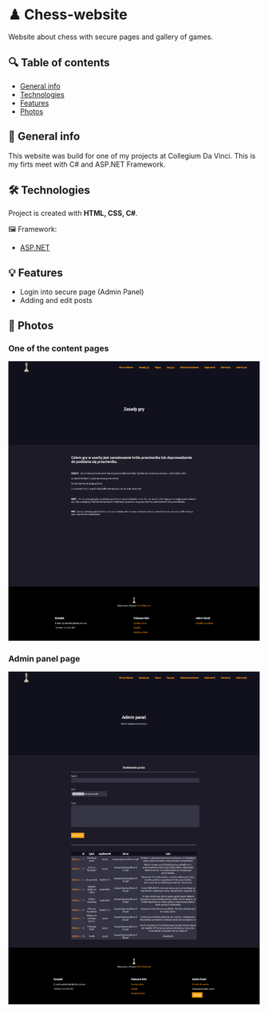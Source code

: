 # ♟ Chess-website
Website about chess with secure pages and gallery of games.

## 🔍 Table of contents
* [General info](#general-info)
* [Technologies](#technologies)
* [Features](#features)
* [Photos](#photos)

## 📝 General info
This website was build for one of my projects at Collegium Da Vinci. This is my firts meet with C# and ASP.NET Framework.
	
## 🛠 Technologies
Project is created with **HTML, CSS, C#**.

🖼 Framework:
* [ASP.NET](https://dotnet.microsoft.com/apps/aspnet)

## 💡 Features
* Login into secure page (Admin Panel)
* Adding and edit posts

## 📸 Photos

### One of the content pages
![alt](assets/image1.png)
<br>
### Admin panel page
![alt](assets/image2.png)
<br>
